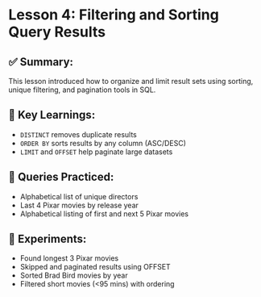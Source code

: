 # Lesson 4: Filtering and Sorting Query Results

## ✅ Summary:
This lesson introduced how to organize and limit result sets using sorting, unique filtering, and pagination tools in SQL.

## 🧠 Key Learnings:
- `DISTINCT` removes duplicate results
- `ORDER BY` sorts results by any column (ASC/DESC)
- `LIMIT` and `OFFSET` help paginate large datasets

## 📌 Queries Practiced:
- Alphabetical list of unique directors
- Last 4 Pixar movies by release year
- Alphabetical listing of first and next 5 Pixar movies

## 🔬 Experiments:
- Found longest 3 Pixar movies
- Skipped and paginated results using OFFSET
- Sorted Brad Bird movies by year
- Filtered short movies (<95 mins) with ordering
